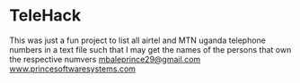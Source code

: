 # TeleHack
This was just a fun project to list all airtel and MTN uganda telephone numbers in a text file such that I may get the names of the persons that own the respective numvers
mbaleprince29@gmail.com
www.princesoftwaresystems.com
